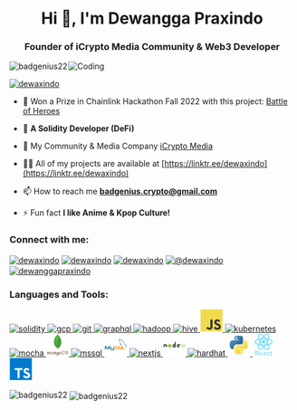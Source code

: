 <h1 align="center">Hi 👋, I'm Dewangga Praxindo</h1>
<h3 align="center">Founder of iCrypto Media Community & Web3 Developer</h3>
<img align="right" alt="Coding" width="400" src="https://discovertemplate.com/wp-content/uploads/2020/12/DT_G66_Bitcoin-Animated-GIF-Icon-Pack.gif">

<p align="left"> <img src="https://komarev.com/ghpvc/?username=badgenius22&label=Profile%20views&color=0e75b6&style=flat" alt="badgenius22" /> </p>

<p align="left"> <a href="https://twitter.com/dewaxindo" target="blank"><img src="https://img.shields.io/twitter/follow/dewaxindo?logo=twitter&style=for-the-badge" alt="dewaxindo" /></a> </p>

- 🔭 Won a Prize in Chainlink Hackathon Fall 2022 with this project: [Battle of Heroes](https://github.com/BadGenius22/BoH-FrontEnd)

- 🌱 **A Solidity Developer (DeFi)**

- 👯 My Community & Media Company [iCrypto Media](https://www.tiktok.com/@icryptomedia)

- 👨‍💻 All of my projects are available at [https://linktr.ee/dewaxindo](https://linktr.ee/dewaxindo)

- 📫 How to reach me **badgenius.crypto@gmail.com**

- ⚡ Fun fact **I like Anime & Kpop Culture!**

<h3 align="left">Connect with me:</h3>
<p align="left">
<a href="https://twitter.com/dewaxindo" target="blank"><img align="center" src="https://raw.githubusercontent.com/rahuldkjain/github-profile-readme-generator/master/src/images/icons/Social/twitter.svg" alt="dewaxindo" height="30" width="40" /></a>
<a href="https://linkedin.com/in/dewaxindo" target="blank"><img align="center" src="https://raw.githubusercontent.com/rahuldkjain/github-profile-readme-generator/master/src/images/icons/Social/linked-in-alt.svg" alt="dewaxindo" height="30" width="40" /></a>
<a href="https://instagram.com/dewaxindo" target="blank"><img align="center" src="https://raw.githubusercontent.com/rahuldkjain/github-profile-readme-generator/master/src/images/icons/Social/instagram.svg" alt="dewaxindo" height="30" width="40" /></a>
<a href="https://medium.com/@dewaxindo" target="blank"><img align="center" src="https://raw.githubusercontent.com/rahuldkjain/github-profile-readme-generator/master/src/images/icons/Social/medium.svg" alt="@dewaxindo" height="30" width="40" /></a>
<a href="https://www.youtube.com/c/dewanggapraxindo" target="blank"><img align="center" src="https://raw.githubusercontent.com/rahuldkjain/github-profile-readme-generator/master/src/images/icons/Social/youtube.svg" alt="dewanggapraxindo" height="30" width="40" /></a>
</p>

<h3 align="left">Languages and Tools:</h3>
<p align="left"> <a href="https://www.soliditylang.org/" target="_blank" rel="noreferrer"> <img src="https://uxwing.com/wp-content/themes/uxwing/download/brands-and-social-media/solidity-icon.png" alt="solidity" width="40" height="40"/> </a> <a href="https://cloud.google.com" target="_blank" rel="noreferrer"> <img src="https://www.vectorlogo.zone/logos/google_cloud/google_cloud-icon.svg" alt="gcp" width="40" height="40"/> </a> <a href="https://git-scm.com/" target="_blank" rel="noreferrer"> <img src="https://www.vectorlogo.zone/logos/git-scm/git-scm-icon.svg" alt="git" width="40" height="40"/> </a> <a href="https://graphql.org" target="_blank" rel="noreferrer"> <img src="https://www.vectorlogo.zone/logos/graphql/graphql-icon.svg" alt="graphql" width="40" height="40"/> </a> <a href="https://hadoop.apache.org/" target="_blank" rel="noreferrer"> <img src="https://www.vectorlogo.zone/logos/apache_hadoop/apache_hadoop-icon.svg" alt="hadoop" width="40" height="40"/> </a> <a href="https://hive.apache.org/" target="_blank" rel="noreferrer"> <img src="https://www.vectorlogo.zone/logos/apache_hive/apache_hive-icon.svg" alt="hive" width="40" height="40"/> </a> <a href="https://developer.mozilla.org/en-US/docs/Web/JavaScript" target="_blank" rel="noreferrer"> <img src="https://raw.githubusercontent.com/devicons/devicon/master/icons/javascript/javascript-original.svg" alt="javascript" width="40" height="40"/> </a> <a href="https://kubernetes.io" target="_blank" rel="noreferrer"> <img src="https://www.vectorlogo.zone/logos/kubernetes/kubernetes-icon.svg" alt="kubernetes" width="40" height="40"/> </a> <a href="https://mochajs.org" target="_blank" rel="noreferrer"> <img src="https://www.vectorlogo.zone/logos/mochajs/mochajs-icon.svg" alt="mocha" width="40" height="40"/> </a> <a href="https://www.mongodb.com/" target="_blank" rel="noreferrer"> <img src="https://raw.githubusercontent.com/devicons/devicon/master/icons/mongodb/mongodb-original-wordmark.svg" alt="mongodb" width="40" height="40"/> </a> <a href="https://www.microsoft.com/en-us/sql-server" target="_blank" rel="noreferrer"> <img src="https://www.svgrepo.com/show/303229/microsoft-sql-server-logo.svg" alt="mssql" width="40" height="40"/> </a> <a href="https://www.mysql.com/" target="_blank" rel="noreferrer"> <img src="https://raw.githubusercontent.com/devicons/devicon/master/icons/mysql/mysql-original-wordmark.svg" alt="mysql" width="40" height="40"/> </a> <a href="https://nextjs.org/" target="_blank" rel="noreferrer"> <img src="https://cdn.worldvectorlogo.com/logos/nextjs-2.svg" alt="nextjs" width="40" height="40"/> </a> <a href="https://nodejs.org" target="_blank" rel="noreferrer"> <img src="https://raw.githubusercontent.com/devicons/devicon/master/icons/nodejs/nodejs-original-wordmark.svg" alt="nodejs" width="40" height="40"/> </a> <a href="https://hardhat.org/" target="_blank" rel="noreferrer"> <img src="https://seeklogo.com/images/H/hardhat-logo-888739EBB4-seeklogo.com.png" alt="hardhat" width="40" height="30"/> </a>  <a href="https://www.python.org" target="_blank" rel="noreferrer"> <img src="https://raw.githubusercontent.com/devicons/devicon/master/icons/python/python-original.svg" alt="python" width="40" height="40"/> </a> <a href="https://reactjs.org/" target="_blank" rel="noreferrer"> <img src="https://raw.githubusercontent.com/devicons/devicon/master/icons/react/react-original-wordmark.svg" alt="react" width="40" height="40"/> </a> <a href="https://www.typescriptlang.org/" target="_blank" rel="noreferrer"> <img src="https://raw.githubusercontent.com/devicons/devicon/master/icons/typescript/typescript-original.svg" alt="typescript" width="40" height="40"/> </a> </p>

<p><img align="left" src="https://github-readme-stats.vercel.app/api/top-langs?username=badgenius22&show_icons=true&locale=en&layout=compact" alt="badgenius22" /></p>

<p>&nbsp;<img align="center" src="https://github-readme-stats.vercel.app/api?username=badgenius22&show_icons=true&locale=en" alt="badgenius22" /></p>


